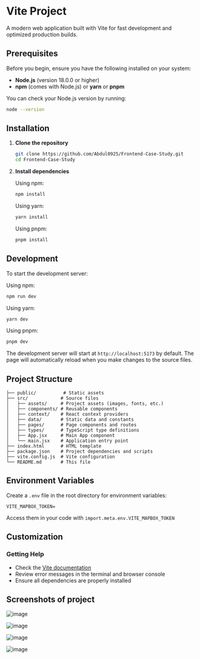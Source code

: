 # Vite Project

A modern web application built with Vite for fast development and optimized production builds.

## Prerequisites

Before you begin, ensure you have the following installed on your system:

- **Node.js** (version 18.0.0 or higher)
- **npm** (comes with Node.js) or **yarn** or **pnpm**

You can check your Node.js version by running:
```bash
node --version
```

## Installation

1. **Clone the repository**
   ```bash
   git clone https://github.com/Abdul0925/Frontend-Case-Study.git
   cd Frontend-Case-Study
   ```

2. **Install dependencies**
   
   Using npm:
   ```bash
   npm install
   ```
   
   Using yarn:
   ```bash
   yarn install
   ```
   
   Using pnpm:
   ```bash
   pnpm install
   ```

## Development

To start the development server:

Using npm:
```bash
npm run dev
```

Using yarn:
```bash
yarn dev
```

Using pnpm:
```bash
pnpm dev
```

The development server will start at `http://localhost:5173` by default. The page will automatically reload when you make changes to the source files.

## Project Structure

```
├── public/          # Static assets
├── src/            # Source files
│   ├── assets/     # Project assets (images, fonts, etc.)
│   ├── components/ # Reusable components
│   ├── context/    # React context providers
│   ├── data/       # Static data and constants
│   ├── pages/      # Page components and routes
│   ├── types/      # TypeScript type definitions
│   ├── App.jsx     # Main App component
│   └── main.jsx    # Application entry point
├── index.html      # HTML template
├── package.json    # Project dependencies and scripts
├── vite.config.js  # Vite configuration
└── README.md       # This file
```

## Environment Variables

Create a `.env` file in the root directory for environment variables:

```env
VITE_MAPBOX_TOKEN=
```

Access them in your code with `import.meta.env.VITE_MAPBOX_TOKEN`

## Customization

### Getting Help

- Check the [Vite documentation](https://vitejs.dev/)
- Review error messages in the terminal and browser console
- Ensure all dependencies are properly installed


## Screenshots of project

![image](https://github.com/user-attachments/assets/b1d9bd77-049b-4ff6-a954-7e08c1f15052)

![image](https://github.com/user-attachments/assets/0507da8f-8aa2-4c1f-9e4b-64b3b50d6b49)

![image](https://github.com/user-attachments/assets/9d3b087a-a97f-4c24-925b-947428856ed5)

![image](https://github.com/user-attachments/assets/b0f19504-fd73-44b0-b31c-8c8e49a44fae)
